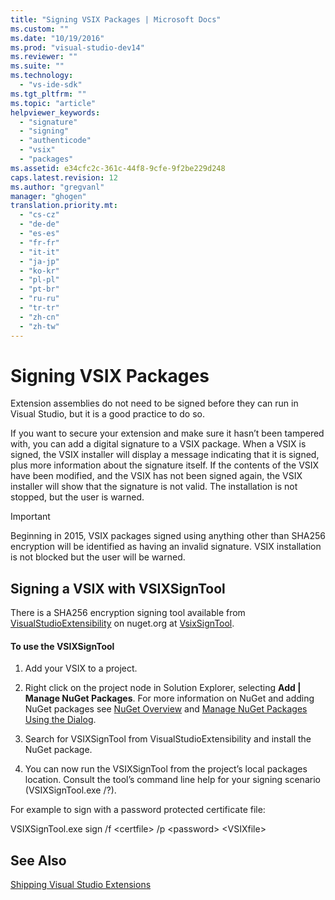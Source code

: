 ```yaml
---
title: "Signing VSIX Packages | Microsoft Docs"
ms.custom: ""
ms.date: "10/19/2016"
ms.prod: "visual-studio-dev14"
ms.reviewer: ""
ms.suite: ""
ms.technology: 
  - "vs-ide-sdk"
ms.tgt_pltfrm: ""
ms.topic: "article"
helpviewer_keywords: 
  - "signature"
  - "signing"
  - "authenticode"
  - "vsix"
  - "packages"
ms.assetid: e34cfc2c-361c-44f8-9cfe-9f2be229d248
caps.latest.revision: 12
ms.author: "gregvanl"
manager: "ghogen"
translation.priority.mt: 
  - "cs-cz"
  - "de-de"
  - "es-es"
  - "fr-fr"
  - "it-it"
  - "ja-jp"
  - "ko-kr"
  - "pl-pl"
  - "pt-br"
  - "ru-ru"
  - "tr-tr"
  - "zh-cn"
  - "zh-tw"
---
```

# Signing VSIX Packages
Extension assemblies do not need to be signed before they can run in Visual Studio, but it is a good practice to do so.  
  
 If you want to secure your extension and make sure it hasn’t been tampered with, you can add a digital signature to a VSIX package. When a VSIX is signed, the VSIX installer will display a message indicating that it is signed, plus more information about the signature itself. If the contents of the VSIX have been modified, and the VSIX has not been signed again, the VSIX installer will show that the signature is not valid. The installation is not stopped, but the user is warned.  
  
> [!IMPORTANT]
>  Beginning in 2015, VSIX packages signed using anything other than SHA256 encryption will be identified as having an invalid signature. VSIX installation is not blocked but the user will be warned.  
  
## Signing a VSIX with VSIXSignTool  
 There is a SHA256 encryption signing tool available from [VisualStudioExtensibility](http://www.nuget.org/profiles/VisualStudioExtensibility) on nuget.org at [VsixSignTool](http://www.nuget.org/packages/Microsoft.VSSDK.Vsixsigntool).  
  
#### To use the VSIXSignTool  
  
1.  Add your VSIX to a project.  
  
2.  Right click on the project node in Solution Explorer, selecting **Add &#124; Manage NuGet Packages**.  For more information on NuGet and adding NuGet packages see [NuGet Overview](http://docs.nuget.org/) and [Manage NuGet Packages Using the Dialog](http://docs.nuget.org/Consume/Package-Manager-Dialog).  
  
3.  Search for VSIXSignTool from VisualStudioExtensibility and install the NuGet package.  
  
4.  You can now run the VSIXSignTool from the project’s local packages location. Consult the tool’s command line help for your signing scenario (VSIXSignTool.exe /?).  
  
 For example to sign with a password protected certificate file:  
  
 VSIXSignTool.exe sign /f \<certfile> /p \<password> \<VSIXfile>  
  
## See Also  
 [Shipping Visual Studio Extensions](../extensibility/shipping-visual-studio-extensions.md)